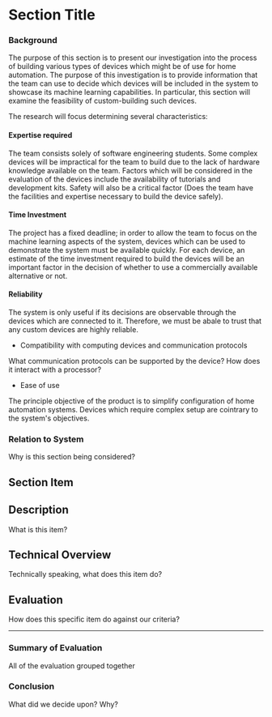 Section Title
=============

### Background

The purpose of this section is to present our investigation into the process of building various types
of devices which might be of use for home automation. The purpose of this investigation is to provide 
information that the team can use to decide which devices will be included in the system to showcase 
its machine learning capabilities. In particular, this section will examine the feasibility of 
custom-building such devices. 

The research will focus determining several characteristics:

#### Expertise required

The team consists solely of software engineering students. Some complex devices will be impractical
for the team to build due to the lack of hardware knowledge available on the team. Factors which 
will be considered in the evaluation of the devices include the availability of tutorials and 
development kits. Safety will also be a critical factor (Does the team have the facilities and 
expertise necessary to build the device safely).

#### Time Investment

The project has a fixed deadline; in order to allow the team to focus on the machine learning aspects
of the system, devices which can be used to demonstrate the system must be available quickly. For each 
device, an estimate of the time investment required to build the devices will be an important factor
in the decision of whether to use a commercially available alternative or not.

#### Reliability

The system is only useful if its decisions are observable through the devices which are connected to it. 
Therefore, we must be abale to trust that any custom devices are highly reliable.

- Compatibility with computing devices and communication protocols

What communication protocols can be supported by the device? How does it interact with a processor?

- Ease of use

The principle objective of the product is to simplify configuration of home automation systems. Devices
which require complex setup are cointrary to the system's objectives. 


### Relation to System

Why is this section being considered?


Section Item
------------

## Description

What is this item?

## Technical Overview

Technically speaking, what does this item do?

## Evaluation

How does this specific item do against our criteria?

-----------------------


### Summary of Evaluation

All of the evaluation grouped together

### Conclusion

What did we decide upon? Why?
